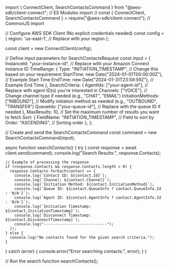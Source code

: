 import { ConnectClient, SearchContactsCommand } from "@aws-sdk/client-connect"; // ES Modules import
// const { ConnectClient, SearchContactsCommand } = require("@aws-sdk/client-connect"); // CommonJS import

// Configure AWS SDK Client (No explicit credentials needed)
const config = {
  region: 'us-east-1', // Replace with your region
};

const client = new ConnectClient(config);

// Define input parameters for SearchContactsRequest
const input = {
  InstanceId: "your-instance-id", // Replace with your Amazon Connect instance ID
  TimeRange: {
    Type: "INITIATION_TIMESTAMP", // Change this based on your requirement
    StartTime: new Date("2024-01-01T00:00:00Z"), // Example Start Time
    EndTime: new Date("2024-01-31T23:59:59Z"), // Example End Time
  },
  SearchCriteria: {
    AgentIds: ["your-agent-id"], // Replace with agent ID(s) you're interested in
    Channels: ["VOICE"], // Change channel type if needed (e.g., "CHAT", "EMAIL")
    InitiationMethods: ["INBOUND"], // Modify initiation method as needed (e.g., "OUTBOUND", "TRANSFER")
    QueueIds: ["your-queue-id"], // Replace with the queue ID if needed
  },
  MaxResults: 10, // Set the maximum number of results you want to fetch
  Sort: {
    FieldName: "INITIATION_TIMESTAMP", // Field to sort by
    Order: "ASCENDING", // Sorting order
  },
};

// Create and send the SearchContactsCommand
const command = new SearchContactsCommand(input);

async function searchContacts() {
  try {
    const response = await client.send(command);
    console.log("Search Results:", response.Contacts);

    // Example of processing the response
    if (response.Contacts && response.Contacts.length > 0) {
      response.Contacts.forEach(contact => {
        console.log(`Contact ID: ${contact.Id}`);
        console.log(`Channel: ${contact.Channel}`);
        console.log(`Initiation Method: ${contact.InitiationMethod}`);
        console.log(`Queue ID: ${contact.QueueInfo ? contact.QueueInfo.Id : 'N/A'}`);
        console.log(`Agent ID: ${contact.AgentInfo ? contact.AgentInfo.Id : 'N/A'}`);
        console.log(`Initiation Timestamp: ${contact.InitiationTimestamp}`);
        console.log(`Disconnect Timestamp: ${contact.DisconnectTimestamp}`);
        console.log("----------------------------");
      });
    } else {
      console.log("No contacts found for the given search criteria.");
    }
  } catch (error) {
    console.error("Error searching contacts:", error);
  }
}

// Run the search function
searchContacts();